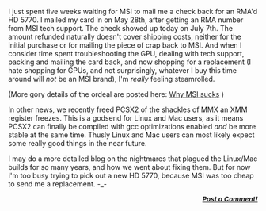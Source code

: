 <div class="single-article">

<div class="item-page clearfix">

<div style="text-align:center;">

</div>

I just spent five weeks waiting for MSI to mail me a check back for an
RMA'd HD 5770. I mailed my card in on May 28th, after getting an RMA
number from MSI tech support. The check showed up today on July 7th. The
amount refunded naturally doesn't cover shipping costs, neither for the
initial purchase or for mailing the piece of crap back to MSI. And when
I consider time spent troubleshooting the GPU, dealing with tech
support, packing and mailing the card back, and now shopping for a
replacement (I hate shopping for GPUs, and not surprisingly, whatever I
buy this time around will *not* be an MSI brand), I'm *really* feeling
steamrolled.  
  
(More gory details of the ordeal are posted here: [Why MSI
sucks](http://forums.pcsx2.net/Thread-blog-Why-MSI-sucks?pid=126869#pid126869)
)  
  
In other news, we recently freed PCSX2 of the shackles of MMX an XMM
register freezes. This is a godsend for Linux and Mac users, as it means
PCSX2 can finally be compiled with gcc optimizations enabled *and* be
more stable at the same time. Thusly Linux and Mac users can most likely
expect some really good things in the near future.  
  
I may do a more detailed blog on the nightmares that plagued the
Linux/Mac builds for so many years, and how we went about fixing them.
But for now I'm too busy trying to pick out a new HD 5770, because MSI
was too cheap to send me a replacement. -\_-  
  

<div
style="font-style: italic; font-size: 10pt; font-weight: bold; text-align: right;">

[Post a Comment!](http://forums.pcsx2.net/thread-15933.html)

</div>

</div>

</div>
